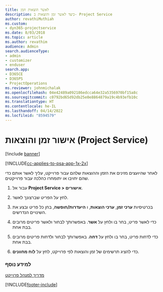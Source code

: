 ```yaml
---
title: לאשר הוצאות וזמן
description: כיצד לאשר זמן והוצאות ב- Project Service
author: revathiMuthiah
ms.custom:
- dyn365-projectservice
ms.date: 8/03/2018
ms.topic: article
ms.author: revathim
audience: Admin
search.audienceType:
- admin
- customizer
- enduser
search.app:
- D365CE
- D365PS
- ProjectOperations
ms.reviewer: johnmichalak
ms.openlocfilehash: 04e42489a092186edcca64e32a5356970bf15a8c
ms.sourcegitcommit: c0792bd65d92db25e0e8864879a19c4b93efb10c
ms.translationtype: HT
ms.contentlocale: he-IL
ms.lasthandoff: 04/14/2022
ms.locfileid: "8594579"
---
```

# <a name="approve-time-and-expenses-project-service"></a>אישור זמן והוצאות (Project Service)

[!include [banner](../includes/psa-now-project-operations.md)]

[!INCLUDE[cc-applies-to-psa-app-1x-2x](../includes/cc-applies-to-psa-app-1x-2x.md)]

לאחר שהיועצים מזינים את הזמן וההוצאות שלהם עבור פרוייקט, עליך לאשר אותם כדי שהם יחויבו או יתומחרו כהלכה עבור פרוייקטים.  
  
1.  עבור אל **Project Service > אישורים**.  
  
2.  לחץ על הפריט שברצונך לאשר.  
  
3.  בכרטיסיות **ערכי זמן**, **ערכי הוצאות**, ו **היעדרות/חופשה**, בחן כל פריט ובצע את השינויים הנדרשים.  
  
4.  כדי לאשר פריט, בחר בו ולחץ על **אשר**. באפשרותך לבחור ולאשר פריטים מרובים בבת אחת.  
  
5.  כדי לדחות פריט, בחר בו ולחץ על **דחה**. באפשרותך לבחור ולדחות פריטים מרובים בבת אחת.  
  
6.  כדי להציג תרשימים של זמן והוצאות לפי פרוייקט, לחץ על **לוח מחוונים**.  
  
### <a name="see-also"></a>למידע נוסף  
 [מדריך למנהל פרוייקט](../psa/project-manager-guide.md)


[!INCLUDE[footer-include](../includes/footer-banner.md)]
